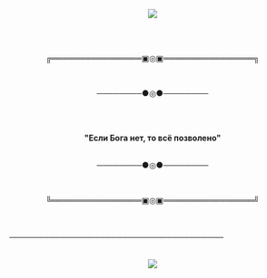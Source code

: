 <p align="center">
    <img src="https://github.com/PavelSmerdiakov/PavelSmerdiakov/assets/157140644/b7bb3c6f-ce62-4a9b-ad9e-0d4bb4acacb1">
</p>   
<br>
<br>
<p align="center">
╔════════════════▣◎▣════════════════╗
</p>
<br>
<p align="center">
   ────────●◎●────────
</p>
<br>
<p align="center">
    <br>
    <strong>"Если Бога нет, то всё позволено"</strong>
    <br>
    </strong>
<br>
<p align="center">
   ────────●◎●────────
</p>
<br>
<p align="center">
   ╚════════════════▣◎▣════════════════╝
</p>
<br>
<br>
──────────────────────────────────────
<br>
<br>
<p align="center">
    <img src="https://github-readme-stats.vercel.app/api?username=PavelSmerdiakov&show_icons=true&theme=radical" >
                     
<!---
PavelSmerdiakov/PavelSmerdiakov is a ✨ special ✨ repository because its `README.md` (this file) appears on your GitHub profile.
You can click the Preview link to take a look at your changes.
--->
